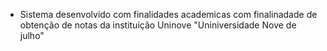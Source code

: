 * Sistema desenvolvido com finalidades academicas com finalinadade de obtenção de notas da instituição Uninove "Uniniversidade Nove de julho"
